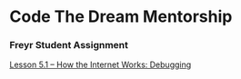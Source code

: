 # Code The Dream Mentorship

### Freyr Student Assignment

[Lesson 5.1 – How the Internet Works: Debugging](https://learn.codethedream.org/debugging-op/)
